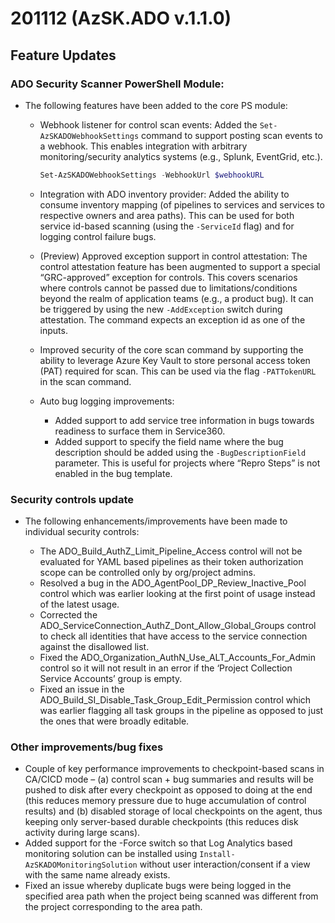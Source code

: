 # 201112 (AzSK.ADO v.1.1.0)

## Feature Updates

### ADO Security Scanner PowerShell Module:
* The following features have been added to the core PS module:
    * Webhook listener for control scan events: Added the ```Set-AzSKADOWebhookSettings``` command to support posting scan events to a webhook. This enables integration with arbitrary monitoring/security analytics systems (e.g., Splunk, EventGrid, etc.).
        ```Powershell
        Set-AzSKADOWebhookSettings -WebhookUrl $webhookURL
        ```
    * Integration with ADO inventory provider: Added the ability to consume inventory mapping (of pipelines to services and services to respective owners and area paths). This can be used for both service id-based scanning (using the ```-ServiceId``` flag) and for logging control failure bugs.

    * (Preview) Approved exception support in control attestation: The control attestation feature has been augmented to support a special “GRC-approved” exception for controls. This covers scenarios where controls cannot be passed due to limitations/conditions beyond the realm of application teams (e.g., a product bug). It can be triggered by using the new ```-AddException``` switch during attestation. The command expects an exception id as one of the inputs.

    * Improved security of the core scan command by supporting the ability to leverage Azure Key Vault to store personal access token (PAT) required for scan. This can be used via the flag ```-PATTokenURL``` in the scan command.

    * Auto bug logging improvements:

        * Added support to add service tree information in bugs towards readiness to surface them in Service360.
        * Added support to specify the field name where the bug description should be added using the ```-BugDescriptionField``` parameter. This is useful for projects where “Repro Steps” is not enabled in the bug template.

### Security controls update
* The following enhancements/improvements have been made to individual security controls:

    * The ADO_Build_AuthZ_Limit_Pipeline_Access control will not be evaluated for YAML based pipelines as their token authorization scope can be controlled only by org/project admins.
    * Resolved a bug in the ADO_AgentPool_DP_Review_Inactive_Pool control which was earlier looking at the first point of usage instead of the latest usage.
    * Corrected the ADO_ServiceConnection_AuthZ_Dont_Allow_Global_Groups control to check all identities that have access to the service connection against the disallowed list.
    * Fixed the ADO_Organization_AuthN_Use_ALT_Accounts_For_Admin control so it will not result in an error if the ‘Project Collection Service Accounts’ group is empty.
    * Fixed an issue in the ADO_Build_SI_Disable_Task_Group_Edit_Permission control which was earlier flagging all task groups in the pipeline as opposed to just the ones that were broadly editable.

### Other improvements/bug fixes
* Couple of key performance improvements to checkpoint-based scans in CA/CICD mode – (a) control scan + bug summaries and results will be pushed to disk after every checkpoint as opposed to doing at the end (this reduces memory pressure due to huge accumulation of control results) and (b) disabled storage of local checkpoints on the agent, thus keeping only server-based durable checkpoints (this reduces disk activity during large scans).
* Added support for the -Force switch so that Log Analytics based monitoring solution can be installed using ```Install-AzSKADOMonitoringSolution``` without user interaction/consent if a view with the same name already exists.
* Fixed an issue whereby duplicate bugs were being logged in the specified area path when the project being scanned was different from the project corresponding to the area path.


